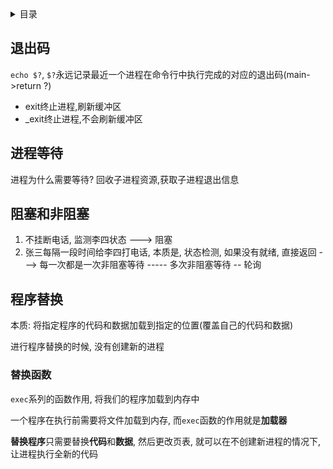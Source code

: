 <details><summary>目录</summary>

- [退出码](#退出码)
- [进程等待](#进程等待)
- [阻塞和非阻塞](#阻塞和非阻塞)
- [程序替换](#程序替换)
  - [替换函数](#替换函数)

</details>

## 退出码
`echo $?`, `$?`永远记录最近一个进程在命令行中执行完成的对应的退出码(main->return ?)

- exit终止进程,刷新缓冲区
- _exit终止进程,不会刷新缓冲区

## 进程等待
进程为什么需要等待?
回收子进程资源,获取子进程退出信息

## 阻塞和非阻塞
1. 不挂断电话, 监测李四状态 ---> 阻塞
2. 张三每隔一段时间给李四打电话, 本质是, 状态检测, 如果没有就绪, 直接返回 ---> 每一次都是一次非阻塞等待 ----- 多次非阻塞等待 -- 轮询


## 程序替换
本质: 将指定程序的代码和数据加载到指定的位置(覆盖自己的代码和数据)

进行程序替换的时候, 没有创建新的进程

### 替换函数
`exec`系列的函数作用, 将我们的程序加载到内存中

一个程序在执行前需要将文件加载到内存, 而`exec`函数的作用就是**加载器**

**替换程序**只需要替换**代码**和**数据**, 然后更改页表, 就可以在不创建新进程的情况下, 让进程执行全新的代码